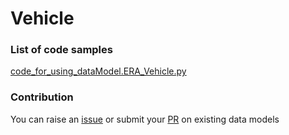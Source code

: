 # Vehicle

### List of code samples 

<!-- 50-List of code -->

<!-- [code entry](link) -->
[code_for_using_dataModel.ERA_Vehicle.py](https://github.com/smart-data-models/dataModel.ERA/blob/master/Vehicle/code/code_for_using_dataModel.ERA_Vehicle.py)


<!-- /50-List of code -->

### Contribution
You can raise an [issue](https://github.com/smart-data-models/dataModel.ERA/issues) or submit your [PR](https://github.com/smart-data-models/dataModel.ERA/pulls) on existing data models
